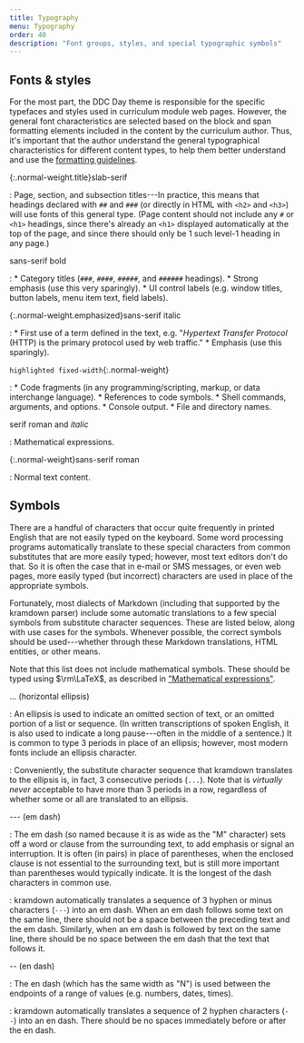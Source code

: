 ```yaml
---
title: Typography
menu: Typography
order: 40
description: "Font groups, styles, and special typographic symbols"
---
```


## Fonts &amp; styles

For the most part, the DDC Day theme is responsible for the specific typefaces and styles used in curriculum module web pages. However, the general font characteristics are selected based on the block and span formatting elements included in the content by the curriculum author. Thus, it's important that the author understand the general typographical characteristics for different content types, to help them better understand and use the [formatting guidelines](formatting.md).

{:.normal-weight.title}slab-serif

: Page, section, and subsection titles---In practice, this means that headings declared with `##` and `###` (or directly in HTML with `<h2>` and `<h3>`) will use fonts of this general type. (Page content should not include any `#` or `<h1>` headings, since there's already an `<h1>` displayed automatically at the top of the page, and since there should only be 1 such level-1 heading in any page.)

sans-serif bold

: 
    * Category titles (`###`, `####`, `#####`, and `######` headings).
    * Strong emphasis (use this very sparingly).
    * UI control labels (e.g. window titles, button labels, menu item text, field labels).

{:.normal-weight.emphasized}sans-serif italic

: 
    * First use of a term defined in the text, e.g. "_Hypertext Transfer Protocol_ (HTTP) is the primary protocol used by web traffic."
    * Emphasis (use this sparingly).
    
`highlighted fixed-width`{:.normal-weight}

: 
    * Code fragments (in any programming/scripting, markup, or data interchange language).
    * References to code symbols.
    * Shell commands, arguments, and options.
    * Console output.
    * File and directory names.
    
$\text{serif roman and }italic$

: Mathematical expressions.

{:.normal-weight}sans-serif roman

: Normal text content.

## Symbols

There are a handful of characters that occur quite frequently in printed English that are not easily typed on the keyboard. Some word processing programs automatically translate to these special characters from common substitutes that are more easily typed; however, most text editors don't do that. So it is often the case that in e-mail or SMS messages, or even web pages, more easily typed (but incorrect) characters are used in place of the appropriate symbols. 

Fortunately, most dialects of Markdown (including that supported by the kramdown parser) include some automatic translations to a few special symbols from substitute character sequences. These are listed below, along with use cases for the symbols. Whenever possible, the correct symbols should be used---whether through these Markdown translations, HTML entities, or other means.

Note that this list does not include mathematical symbols. These should be typed using $\rm\LaTeX$, as described in ["Mathematical expressions"](formatting.md#mathematical-expressions).

... (horizontal ellipsis)

: An ellipsis is used to indicate an omitted section of text, or an omitted portion of a list or sequence. (In written transcriptions of spoken English, it is also used to indicate a long pause---often in the middle of a sentence.) It is common to type 3 periods in place of an ellipsis; however, most modern fonts include an ellipsis character. 

: Conveniently, the substitute character sequence that kramdown translates to the ellipsis is, in fact, 3 consecutive periods (`...`). Note that is _virtually never_ acceptable to have more than 3 periods in a row, regardless of whether some or all are translated to an ellipsis.

--- (em dash)

: The em dash (so named because it is as wide as the "M" character) sets off a word or clause from the surrounding text, to add emphasis or signal an interruption. It is often (in pairs) in place of parentheses, when the enclosed clause is not essential to the surrounding text, but is still more important than parentheses would typically indicate. It is the longest of the dash characters in common use. 

: kramdown automatically translates a sequence of 3 hyphen or minus characters (`---`) into an em dash. When an em dash follows some text on the same line, there should not be a space between the preceding text and the em dash. Similarly, when an em dash is followed by text on the same line, there should be no space between the em dash that the text that follows it.

-- (en dash)

: The en dash (which has the same width as "N") is used between the endpoints of a range of values (e.g. numbers, dates, times). 

: kramdown automatically translates a sequence of 2 hyphen characters (`--`) into an en dash. There should be no spaces immediately before or after the en dash.

